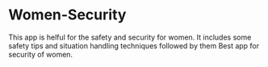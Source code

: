 # Women-Security
This app is helful for the safety and security for women. It includes some safety tips and situation handling techniques followed by them
Best app for security of women.
